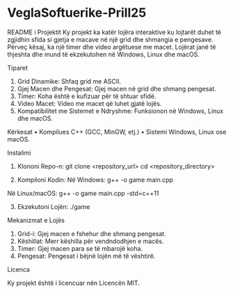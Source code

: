 # VeglaSoftuerike-Prill25
README i Projektit
Ky projekt ka katër lojëra interaktive ku lojtarët duhet të zgjidhin sfida si gjetja e macave në një grid dhe shmangia e pengesave. Përveç kësaj, ka një timer dhe video argëtuese me macet. Lojërat janë të thjeshta dhe mund të ekzekutohen në Windows, Linux dhe macOS.

Tiparet
1. Grid Dinamike: Shfaq grid me ASCII.
2. Gjej Macen dhe Pengesat: Gjej macen në grid dhe shmang pengesat.
3. Timer: Koha është e kufizuar për të shtuar sfidë.
4. Video Macet: Video me macet që luhet gjatë lojës.
5. Kompatibilitet me Sistemet e Ndryshme: Funksionon në Windows, Linux dhe macOS.

Kërkesat
• Kompilues C++ (GCC, MinGW, etj.)
• Sistemi Windows, Linux ose macOS.

Instalimi
1. Klononi Repo-n:
git clone <repository_url>
cd <repository_directory>

2. Kompiloni Kodin:
Në Windows:
g++ -o game main.cpp

Në Linux/macOS:
g++ -o game main.cpp -std=c++11

3. Ekzekutoni Lojën:
./game

Mekanizmat e Lojës
1. Grid-i: Gjej macen e fshehur dhe shmang pengesat.
2. Këshillat: Merr këshilla për vendndodhjen e macës.
3. Timer: Gjej macen para se të mbarojë koha.
4. Pengesat: Pengesat i bëjnë lojën më të vështirë.


Licenca

Ky projekt është i licencuar nën Licencën MIT.

